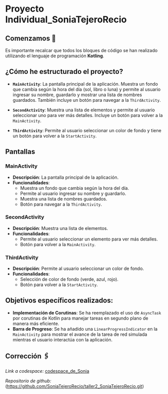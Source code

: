 # Proyecto Individual_SoniaTejeroRecio

## Comenzamos 🚀

Es importante recalcar que todos los bloques de código se han realizado utilizando el lenguaje de programación **Kotling**.


## ¿Cómo he estructurado el proyecto?

- **`MainActivity`**: La pantalla principal de la aplicación. Muestra un fondo que cambia según la hora del día (sol, libro o luna) y permite al usuario ingresar su nombre, guardarlo y mostrar una lista de nombres guardados. También incluye un botón para navegar a la `ThirdActivity`.

- **`SecondActivity`**: Muestra una lista de elementos y permite al usuario seleccionar uno para ver más detalles. Incluye un botón para volver a la `MainActivity`.

- **`ThirdActivity`**: Permite al usuario seleccionar un color de fondo y tiene un botón para volver a la `StartActivity`.


## Pantallas

### MainActivity

- **Descripción**: La pantalla principal de la aplicación.
- **Funcionalidades**:
  - Muestra un fondo que cambia según la hora del día.
  - Permite al usuario ingresar su nombre y guardarlo.
  - Muestra una lista de nombres guardados.
  - Botón para navegar a la `ThirdActivity`.

### SecondActivity

- **Descripción**: Muestra una lista de elementos.
- **Funcionalidades**:
  - Permite al usuario seleccionar un elemento para ver más detalles.
  - Botón para volver a la `MainActivity`.

### ThirdActivity

- **Descripción**: Permite al usuario seleccionar un color de fondo.
- **Funcionalidades**:
  - Selección de color de fondo (verde, azul, rojo).
  - Botón para volver a la `StartActivity`.
 
## Objetivos específicos realizados: 

 - **Implementación de Corutinas**: Se ha reemplazado el uso de `AsyncTask` por corutinas de Kotlin para manejar tareas en segundo plano de manera más eficiente.
 -  **Barra de Progreso**: Se ha añadido una `LinearProgressIndicator` en la `MainActivity` para mostrar el avance de la tarea de red simulada mientras el usuario interactúa con la aplicación.


## Corrección 🖇️
_Link a codespace:_ [codespace_de_Sonia](https://codespaces.new/SoniaTejeroRecio/taller2_SoniaTejeroRecio)

_Repositorio de github:_(https://github.com/SoniaTejeroRecio/taller2_SoniaTejeroRecio.git)
